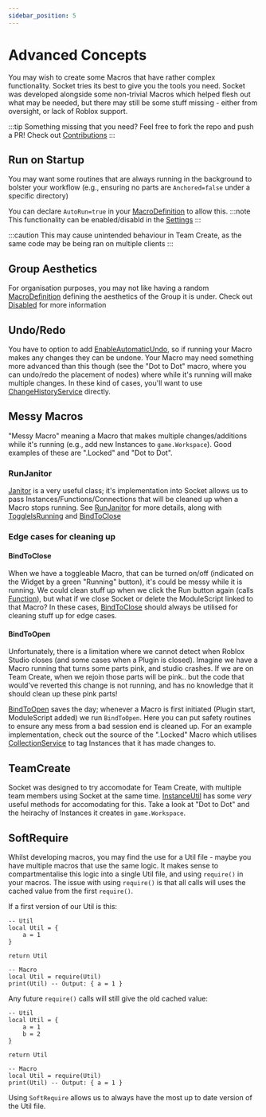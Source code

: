 ```yaml
---
sidebar_position: 5
---
```


# Advanced Concepts

You may wish to create some Macros that have rather complex functionality. Socket tries its best to give you the tools you need. Socket was developed
alongside some non-trivial Macros which helped flesh out what may be needed, but there may still be some stuff missing - either from oversight, or lack of Roblox
support.

:::tip
Something missing that you need? Feel free to fork the repo and push a PR! Check out [Contributions](/docs/Contributing)
:::

## Run on Startup
You may want some routines that are always running in the background to bolster your workflow (e.g., ensuring no parts are `Anchored=false` under a specific directory)

You can declare `AutoRun=true` in your [MacroDefinition](/api/MacroDefinition) to allow this.
:::note
This functionality can be enabled/disabld in the [Settings](/api/SocketSettings#EnableAutoRun)
:::

:::caution
This may cause unintended behaviour in Team Create, as the same code may be being ran on multiple clients
:::

## Group Aesthetics
For organisation purposes, you may not like having a random [MacroDefinition](/api/MacroDefinition) defining the aesthetics of the Group it is under. Check out [Disabled](/api/MacroDefinition#Disabled) for more information

## Undo/Redo
You have to option to add [EnableAutomaticUndo](/api/MacroDefinition#EnableAutomaticUndo), so if running your Macro makes any changes they can be undone. Your Macro may
need something more advanced than this though (see the "Dot to Dot" macro, where you can undo/redo the placement of nodes) where while it's running will make multiple
changes. In these kind of cases, you'll want to use [ChangeHistoryService](https://developer.roblox.com/en-us/api-reference/class/ChangeHistoryService) directly.

## Messy Macros
"Messy Macro" meaning a Macro that makes multiple changes/additions while it's running (e.g., add new Instances to `game.Workspace`). Good examples of these are ".Locked" and "Dot to Dot".

### RunJanitor
[Janitor](/api/Janitor) is a very useful class; it's implementation into Socket allows us to pass Instances/Functions/Connections that will be cleaned up when a
Macro stops running. See [RunJanitor](/api/MacroDefinition#RunJanitor) for more details, along with [ToggleIsRunning](/api/MacroDefinition#ToggleIsRunning) and
[BindToClose](/api/MacroDefinition#BindToClose)

### Edge cases for cleaning up

#### BindToClose
When we have a toggleable Macro, that can be turned on/off (indicated on the Widget by a green "Running" button), it's could be messy while it is running. We could
clean stuff up when we click the Run button again (calls [Function](/api/MacroDefinition#Function)), but what if we close Socket or delete the ModuleScript linked
to that Macro? In these cases, [BindToClose](/api/MacroDefinition#BindToClose) should always be utilised for cleaning stuff up for edge cases.

#### BindToOpen
Unfortunately, there is a limitation where we cannot detect when Roblox Studio closes (and some cases when a Plugin is closed). Imagine we have a Macro running that turns
some parts pink, and studio crashes. If we are on Team Create, when we rejoin those parts will be pink.. but the code that would've reverted this change is not running,
and has no knowledge that it should clean up these pink parts!

[BindToOpen](/api/MacroDefinition#BindToClose) saves the day; whenever a Macro is first initiated (Plugin start, ModuleScript added) we run `BindToOpen`. Here you can
put safety routines to ensure any mess from a bad session end is cleaned up. For an example implementation, check out the source of the ".Locked" Macro which utilises
[CollectionService](https://developer.roblox.com/en-us/api-reference/class/CollectionService) to tag Instances that it has made changes to.

## TeamCreate
Socket was designed to try accomodate for Team Create, with multiple team members using Socket at the same time. [InstanceUtil](/api/InstanceUtil) has some *very* useful methods for accomodating for this. Take a look at "Dot to Dot" and the heirachy of Instances it creates in `game.Workspace`.

## SoftRequire
Whilst developing macros, you may find the use for a Util file - maybe you have multiple macros that use the same logic. It makes sense to compartmentalise this logic into a single Util file, and using `require()` in your macros. The issue with using `require()` is that all calls will uses the cached value from the first `require()`.

If a first version of our Util is this:
```
-- Util
local Util = {
    a = 1
}

return Util

-- Macro
local Util = require(Util)
print(Util) -- Output: { a = 1 }
```

Any future `require()` calls will still give the old cached value:
```
-- Util
local Util = {
    a = 1
    b = 2
}

return Util

-- Macro
local Util = require(Util)
print(Util) -- Output: { a = 1 }
```

Using `SoftRequire` allows us to always have the most up to date version of the Util file.
